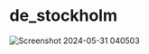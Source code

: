 # de_stockholm

![Screenshot 2024-05-31 040503](https://github.com/wilmerjohansen/de_stockholm/assets/49988196/31aab9be-fce6-434b-92f5-885ff7f39a22)
